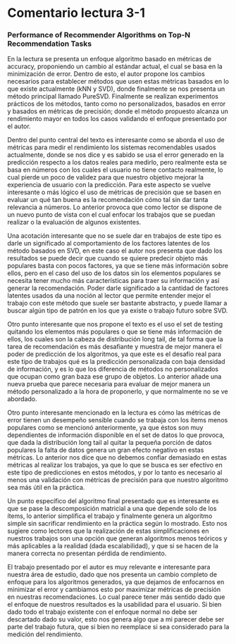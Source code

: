 # Comentario lectura 3-1

### Performance of Recommender Algorithms on Top-N Recommendation Tasks

En la lectura se presenta un enfoque algoritmo basado en métricas de accuracy, proponiendo un cambio al estándar actual, el cual se basa en la minimización de error. Dentro de esto, el autor propone los cambios necesarios para establecer métodos que usen estas métricas basados en lo que existe actualmente (kNN y SVD), donde finalmente se nos presenta un método principal llamado PureSVD. Finalmente se realizan experimentos prácticos de los métodos, tanto como no personalizados, basados en error y basados en métricas de precisión; donde el método propuesto alcanza un rendimiento mayor en todos los casos validando el enfoque presentado por el autor.

Dentro del punto central del texto es interesante como se aborda el uso de métricas para medir el rendimiento los sistemas recomendables usados actualmente, donde se nos dice y es sabido se usa el error generado en la predicción respecto a los datos reales para medirlo, pero realmente esta se basa en números con los cuales el usuario no tiene contacto realmente, lo cual pierde un poco de validez para que nuestro objetivo mejorar la experiencia de usuario con la predicción. Para este aspecto se vuelve interesante o más lógico el uso de métricas de precisión que se basen en evaluar un qué tan buena es la recomendación cómo tal sin dar tanta relevancia a números. Lo anterior provoca que como lector se dispone de un nuevo punto de vista con el cual enfocar los trabajos que se puedan realizar o la evaluación de algunos existentes.

Una acotación interesante que no se suele dar en trabajos de este tipo es darle un significado al comportamiento de los factores latentes de los método basados en SVD, en este caso el autor nos presenta que dado los resultados se puede decir que cuando se quiere predecir objeto más populares basta con pocos factores, ya que se tiene más información sobre ellos, pero en el caso del uso de los datos sin los elementos populares se necesita tener mucho más características para traer su información y así generar la recomendación. Poder darle significado a la cantidad de factores latentes usados da una noción al lector que permite entender mejor el trabajo con este método que suele ser bastante abstracto, y puede llamar a buscar algún tipo de patrón en los que ya existe o trabajo futuro sobre SVD.

Otro punto interesante que nos propone el texto es el uso el set de testing quitando los elementos más populares o que se tiene más información de ellos, los cuales son la cabeza de distribución long tail, de tal forma que la tarea de recomendación es más desafiante y muestra de mejor manera el poder de predicción de los algoritmos, ya que este es el desafío real para este tipo de trabajos qué es la predicción personalizada con baja densidad de información, y es lo que los diferencia de métodos no personalizados que ocupan como gran baza ese grupo de objetos. Lo anterior añade una nueva prueba que parece necesaria para evaluar de mejor manera un método personalizado a la hora de proponerlo, y que normalmente no se ve abordado.

Otro punto interesante mencionado en la lectura es cómo las métricas de error tienen un desempeño sensible cuando se trabaja con los ítems menos populares como se mencionó anteriormente, ya que éstos son muy dependientes de información disponible en el set de datos lo que provoca, que dada la distribución long tail al quitar la pequeña porción de datos populares la falta de datos genera un gran efecto negativo en estas métricas. Lo anterior nos dice que no debemos confiar demasiado en estas métricas al realizar los trabajos, ya que lo que se busca es ser efectivo en este tipo de predicciones en estos métodos, y por lo tanto es necesario al menos una validación con métricas de precisión para que nuestro algoritmo sea más útil en la práctica.

Un punto específico del algoritmo final presentado que es interesante es que se pase la descomposición matricial a una que depende solo de los ítems, lo anterior simplifica el trabajo y finalmente genera un algoritmo simple sin sacrificar rendimiento en la práctica según lo mostrado. Esto nos sugiere como lectores que la realización de estas simplificaciones en nuestros trabajos son una opción que generan algoritmos menos teóricos y más aplicables a la realidad (dada escalabilidad), y que si se hacen de la manera correcta no presentan pérdida de rendimiento.

El trabajo presentado por el autor es muy relevante e interesante para nuestra área de estudio, dado que nos presenta un cambio completo de enfoque para los algoritmos generados, ya que dejamos de enfocarnos en minimizar el error y cambiamos esto por maximizar métricas de precisión en nuestras recomendaciones. Lo cual parece tener más sentido dado que el enfoque de nuestros resultados es la usabilidad para el usuario. Si bien dado todo el trabajo existente con el enfoque normal no debe ser descartado dado su valor, esto nos genera algo que a mi parecer debe ser parte del trabajo futura, que si bien no reemplace si sea considerado para la medición del rendimiento.
